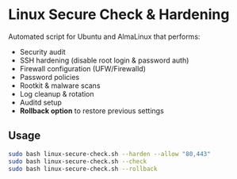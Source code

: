 # Linux Secure Check & Hardening

Automated script for Ubuntu and AlmaLinux that performs:
- Security audit
- SSH hardening (disable root login & password auth)
- Firewall configuration (UFW/Firewalld)
- Password policies
- Rootkit & malware scans
- Log cleanup & rotation
- Auditd setup  
- **Rollback option** to restore previous settings

## Usage
```bash
sudo bash linux-secure-check.sh --harden --allow "80,443"
sudo bash linux-secure-check.sh --check
sudo bash linux-secure-check.sh --rollback
